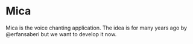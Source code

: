 # Mica

Mica is the voice chanting application. The idea is for many years ago by @erfansaberi but we want to develop it now.
